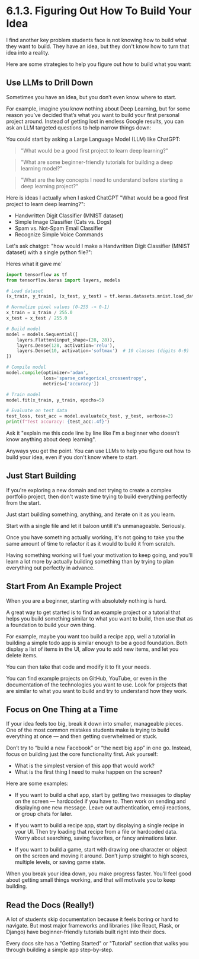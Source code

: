 # 6.1.3. Figuring Out How To Build Your Idea

I find another key problem students face is not knowing how to build what they want to build. They have an idea, but they don't know how to turn that idea into a reality.

Here are some strategies to help you figure out how to build what you want:

## Use LLMs to Drill Down

Sometimes you have an idea, but you don’t even know where to start.

For example, imagine you know nothing about Deep Learning, but for some reason you’ve decided that’s what you want to build your first personal project around. Instead of getting lost in endless Google results, you can ask an LLM targeted questions to help narrow things down:

You could start by asking a Large Language Model (LLM) like ChatGPT:

> "What would be a good first project to learn deep learning?"

> "What are some beginner-friendly tutorials for building a deep learning model?"

> "What are the key concepts I need to understand before starting a deep learning project?"

Here is ideas I actually when I asked ChatGPT "What would be a good first project to learn deep learning?":

- Handwritten Digit Classifier (MNIST dataset)
- Simple Image Classifier (Cats vs. Dogs)
- Spam vs. Not-Spam Email Classifier
- Recognize Simple Voice Commands

Let's ask chatgpt: "how would I make a Handwritten Digit Classifier (MNIST dataset) with a single python file?":

Heres what it gave me`

```python
import tensorflow as tf
from tensorflow.keras import layers, models

# Load dataset
(x_train, y_train), (x_test, y_test) = tf.keras.datasets.mnist.load_data()

# Normalize pixel values (0-255 -> 0-1)
x_train = x_train / 255.0
x_test = x_test / 255.0

# Build model
model = models.Sequential([
    layers.Flatten(input_shape=(28, 28)),
    layers.Dense(128, activation='relu'),
    layers.Dense(10, activation='softmax')  # 10 classes (digits 0-9)
])

# Compile model
model.compile(optimizer='adam',
              loss='sparse_categorical_crossentropy',
              metrics=['accuracy'])

# Train model
model.fit(x_train, y_train, epochs=5)

# Evaluate on test data
test_loss, test_acc = model.evaluate(x_test, y_test, verbose=2)
print(f"Test accuracy: {test_acc:.4f}")
```

Ask it "explain me this code line by line like I'm a beginner who doesn't know anything about deep learning".

Anyways you get the point. You can use LLMs to help you figure out how to build your idea, even if you don't know where to start.

## Just Start Building

If you're exploring a new domain and not trying to create a complex portfolio project, then don't waste time trying to build everything perfectly from the start.

Just start building something, anything, and iterate on it as you learn.

Start with a single file and let it baloon untill it's unmanageable. Seriously.

Once you have something actually working, it's not going to take you the same amount of time to refactor it as it would to build it from scratch.

Having something working will fuel your motivation to keep going, and you'll learn a lot more by actually building something than by trying to plan everything out perfectly in advance.

## Start From An Example Project

When you are a beginner, starting with absolutely nothing is hard.

A great way to get started is to find an example project or a tutorial that helps you build something similar to what you want to build, then use that as a foundation to build your own thing.

For example, maybe you want too build a recipe app, well a tutorial in building a simple todo app is similar enough to be a good foundation. Both display a list of items in the UI, allow you to add new items, and let you delete items.

You can then take that code and modify it to fit your needs.

You can find example projects on GitHub, YouTube, or even in the documentation of the technologies you want to use. Look for projects that are similar to what you want to build and try to understand how they work.

## Focus on One Thing at a Time

If your idea feels too big, break it down into smaller, manageable pieces. One of the most common mistakes students make is trying to build everything at once — and then getting overwhelmed or stuck.

Don’t try to “build a new Facebook” or “the next big app” in one go. Instead, focus on building just the core functionality first. Ask yourself:

- What is the simplest version of this app that would work?
- What is the first thing I need to make happen on the screen?

Here are some examples:

- If you want to build a chat app, start by getting two messages to display on the screen — hardcoded if you have to. Then work on sending and displaying one new message. Leave out authentication, emoji reactions, or group chats for later.

- If you want to build a recipe app, start by displaying a single recipe in your UI. Then try loading that recipe from a file or hardcoded data. Worry about searching, saving favorites, or fancy animations later.

- If you want to build a game, start with drawing one character or object on the screen and moving it around. Don’t jump straight to high scores, multiple levels, or saving game state.

When you break your idea down, you make progress faster. You’ll feel good about getting small things working, and that will motivate you to keep building.

## Read the Docs (Really!)

A lot of students skip documentation because it feels boring or hard to navigate. But most major frameworks and libraries (like React, Flask, or Django) have beginner-friendly tutorials built right into their docs.

Every docs site has a "Getting Started" or "Tutorial" section that walks you through building a simple app step-by-step.
